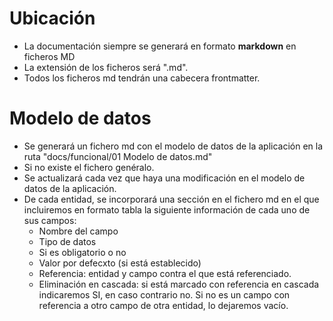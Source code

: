# Ubicación
- La documentación siempre se generará en formato **markdown** en ficheros MD
- La extensión de los ficheros será ".md".
- Todos los ficheros md tendrán una cabecera frontmatter.

# Modelo de datos
- Se generará un fichero md con el modelo de datos de la aplicación en la ruta "docs/funcional/01 Modelo de datos.md"
- Si no existe el fichero genéralo.
- Se actualizará cada vez que haya una modificación en el modelo de datos de la aplicación.
- De cada entidad, se incorporará una sección en el fichero md en el que incluiremos en formato tabla la siguiente información de cada uno de sus campos:
  - Nombre del campo
  - Tipo de datos
  - Si es obligatorio o no
  - Valor por defecxto (si está establecido)
  - Referencia: entidad y campo contra el que está referenciado.
  - Eliminación en cascada: si está marcado con referencia en cascada indicaremos SI, en caso contrario no. Si no es un campo con referencia a otro campo de otra entidad, lo dejaremos vacío.
